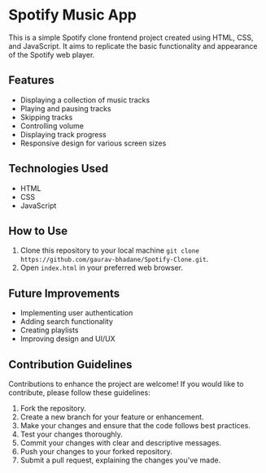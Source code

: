 # Spotify Music App

This is a simple Spotify clone frontend project created using HTML, CSS, and JavaScript. It aims to replicate the basic functionality and appearance of the Spotify web player.

## Features

- Displaying a collection of music tracks
- Playing and pausing tracks
- Skipping tracks
- Controlling volume
- Displaying track progress
- Responsive design for various screen sizes

## Technologies Used

- HTML
- CSS
- JavaScript

## How to Use

1. Clone this repository to your local machine `git clone https://github.com/gaurav-bhadane/Spotify-Clone.git`.
2. Open `index.html` in your preferred web browser.

## Future Improvements

- Implementing user authentication
- Adding search functionality
- Creating playlists
- Improving design and UI/UX

## Contribution Guidelines
Contributions to enhance the project are welcome! If you would like to contribute, please follow these guidelines:
1. Fork the repository.
2. Create a new branch for your feature or enhancement.
3. Make your changes and ensure that the code follows best practices.
4. Test your changes thoroughly.
5. Commit your changes with clear and descriptive messages.
6. Push your changes to your forked repository.
7. Submit a pull request, explaining the changes you've made.

